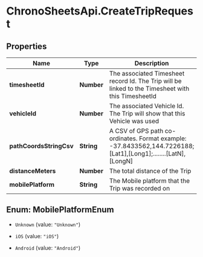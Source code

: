 # ChronoSheetsApi.CreateTripRequest

## Properties

Name | Type | Description | Notes
------------ | ------------- | ------------- | -------------
**timesheetId** | **Number** | The associated Timesheet record Id.  The Trip will be linked to the Timesheet with this TimesheetId | [optional] 
**vehicleId** | **Number** | The associated Vehicle Id.  The Trip will show that this Vehicle was used | [optional] 
**pathCoordsStringCsv** | **String** | A CSV of GPS path co-ordinates.  Format example: -37.8433562,144.7226188;[Lat1],[Long1];........[LatN],[LongN] | [optional] 
**distanceMeters** | **Number** | The total distance of the Trip | [optional] 
**mobilePlatform** | **String** | The Mobile platform that the Trip was recorded on | [optional] 



## Enum: MobilePlatformEnum


* `Unknown` (value: `"Unknown"`)

* `iOS` (value: `"iOS"`)

* `Android` (value: `"Android"`)




